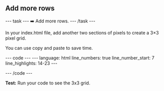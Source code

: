 <h2 class="c-project-heading--task">Add more rows</h2>

--- task ---
➡️ Add more rows.
--- /task --- 

In your index.html file, add another two sections of pixels to create a 3×3 pixel grid. 

You can use copy and paste to save time.

<div class="c-project-code">
--- code ---
---
language: html
line_numbers: true
line_number_start: 7
line_highlights: 14-23
---
<body>
  <div id="art">
    <div class = "row">
      <div class="pixel"></div>
      <div class="pixel"></div>
      <div class="pixel"></div>
    </div>
    <div class = "row">
      <div class="pixel"></div>
      <div class="pixel"></div>
      <div class="pixel"></div>
    </div>
    <div class = "row">
      <div class="pixel"></div>
      <div class="pixel"></div>
      <div class="pixel"></div>
    </div>
  </div>  
</body>

--- /code ---
</div>

**Test:** Run your code to see the 3x3 grid.